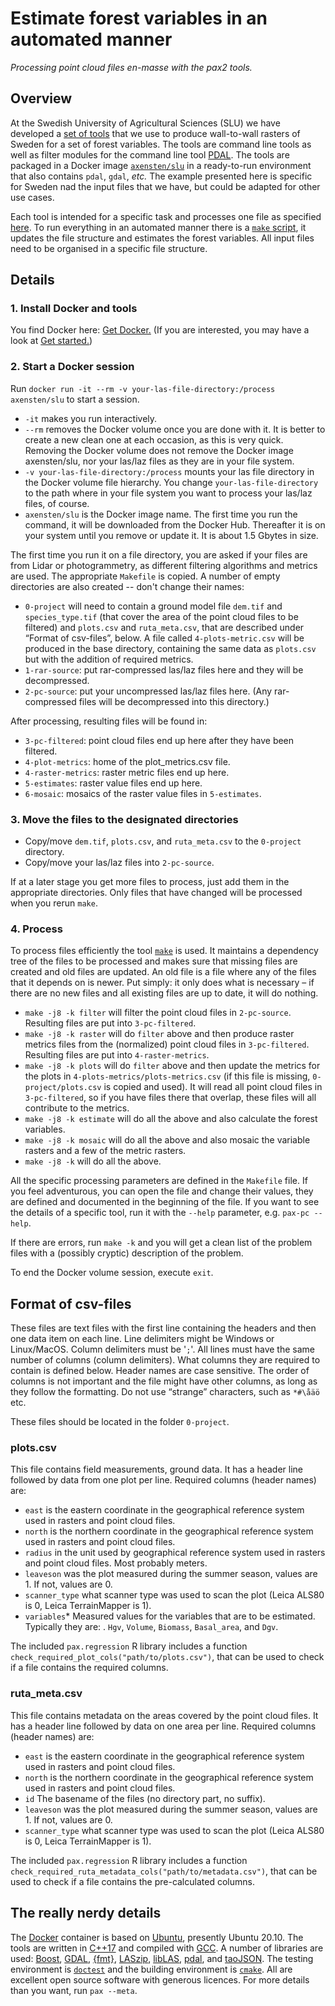 # Estimate forest variables in an automated manner  


*Processing point cloud files en-masse with the pax2 tools.*



## Overview

At the Swedish University of Agricultural Sciences (SLU) we have developed a [set of tools](../readme.md) that we use to produce wall-to-wall rasters of Sweden for a set of forest variables. The tools are command line tools as well as filter modules for the command line tool [PDAL](https://pdal.io/). The tools are packaged in a Docker image [`axensten/slu`](https://cloud.docker.com/repository/docker/axensten/slu) in a ready-to-run environment that also contains `pdal`, `gdal`, *etc.* The example presented here is specific for Sweden nad the input files that we have, but could be adapted for other use cases.

Each tool is intended for a specific task and processes one file as specified [here](../readme.md). To run everything in an automated manner there is a [`make` script](../docker/slu/usr/local/etc/makefiles/Makefile), it updates the file structure and estimates the forest variables. All input files need to be organised in a specific file structure. 


## Details

### 1. Install Docker and tools

You find Docker here: [Get Docker.](https://docs.docker.com/install/)
(If you are interested, you may have a look at [Get started.](https://docs.docker.com/get-started/))


### 2. Start a Docker session

Run `docker run -it --rm -v your-las-file-directory:/process axensten/slu` to start a session.

- `-it` makes you run interactively. 
- `--rm` removes the Docker volume once you are done with it. It is better to create a new clean one at each occasion, as this is very quick. Removing the Docker volume does not remove the Docker image axensten/slu, nor your las/laz files as they are in your file system.
- `-v your-las-file-directory:/process` mounts your las file directory in the Docker volume file hierarchy. You change `your-las-file-directory` to the path where in your file system you want to process your las/laz files, of course. 
- `axensten/slu` is the Docker image name. The first time you run the command, it will be downloaded from the Docker Hub. Thereafter it is on your system until you remove or update it. It is about 1.5 Gbytes in size. 

The first time you run it on a file directory, you are asked if your files are from Lidar or photogrammetry, as different filtering algorithms and metrics are used. The appropriate `Makefile` is copied. A number of empty directories are also created -- don't change their names:

- `0-project` will need to contain a ground model file `dem.tif` and  `species_type.tif` (that cover the area of the point cloud files to be filtered) and `plots.csv` and `ruta_meta.csv`, that are described under “Format of csv-files”, below. A file called `4-plots-metric.csv` will be produced in the base directory, containing the same data as `plots.csv` but with the addition of required metrics. 
- `1-rar-source`: put rar-compressed las/laz files here and they will be decompressed. 
- `2-pc-source`: put your uncompressed las/laz files here. (Any rar-compressed files will be decompressed into this directory.)

After processing, resulting files will be found in:

- `3-pc-filtered`: point cloud files end up here after they have been filtered.
- `4-plot-metrics`: home of the plot_metrics.csv file.
- `4-raster-metrics`: raster metric files end up here.
- `5-estimates`: raster value files end up here. 
- `6-mosaic`: mosaics of the raster value files in `5-estimates`. 


### 3. Move the files to the designated directories

- Copy/move `dem.tif`, `plots.csv`, and `ruta_meta.csv` to the `0-project` directory.
- Copy/move your las/laz files into `2-pc-source`.

If at a later stage you get more files to process, just add them in the appropriate directories. Only files that have changed will be processed when you rerun `make`.  

### 4. Process

To process files efficiently the tool [`make`](https://en.wikipedia.org/wiki/Make_(software)) is used. It maintains a dependency tree of the files to be processed and makes sure that missing files are created and old files are updated. An old file is a file where any of the files that it depends on is newer. Put simply: it only does what is necessary – if there are no new files and all existing files are up to date, it will do nothing. 

- `make -j8 -k filter` will filter the point cloud files in `2-pc-source`. Resulting files are put into `3-pc-filtered`.
- `make -j8 -k raster` will do `filter` above and then produce raster metrics files from the (normalized)  point cloud files in `3-pc-filtered`. Resulting files are put into `4-raster-metrics`.
- `make -j8 -k plots` will do `filter` above and then update the metrics for the plots in `4-plots-metrics/plots-metrics.csv` (if this file is missing, `0-project/plots.csv` is copied and used).  It will read all point cloud files in `3-pc-filtered`,  so if you have files there that overlap, these files will all contribute to the metrics. 
- `make -j8 -k estimate` will do all the above and also calculate the forest variables.
- `make -j8 -k mosaic` will do all the above and also mosaic the variable rasters and a few of the metric rasters.
- `make -j8 -k` will do all the above. 

All the specific processing parameters are defined in the `Makefile` file. If you feel adventurous, you can open the file and change their values, they are defined and documented in the beginning of the file. If you want to see the details of a specific tool, run it with the `--help` parameter, e.g. `pax-pc --help`.

If there are errors, run `make -k` and you will get a clean list of the problem files with a (possibly cryptic) description of the problem.

To end the Docker volume session, execute `exit`.


## Format of csv-files

These files are text files with the first line containing the headers and then one data item on each line. Line delimiters might be Windows or Linux/MacOS. Column delimiters must be '`;`'. All lines must have the same number of columns (column delimiters). What columns they are required to contain is defined below. Header names are case sensitive. The order of columns is not important and the file might have other columns, as long as they follow the formatting. Do not use “strange” characters, such as `*#\åäö` etc. 

These files should be located in the folder `0-project`.

### plots.csv

This file contains field measurements, ground data. It has a header line followed by data from one plot per line. Required columns (header names) are:
- `east` is the eastern coordinate in the geographical reference system used in rasters and point cloud files.
- `north` is the northern coordinate in the geographical reference system used in rasters and point cloud files.
- `radius` in the unit used by geographical reference system used in rasters and point cloud files. Most probably meters. 
- `leaveson` was the plot measured during the summer season, values are 1. If not, values are 0. 
- `scanner_type` what scanner type was used to scan the plot (Leica ALS80 is 0, Leica TerrainMapper is 1). 
- `variables`* Measured values for the variables that are to be estimated. Typically they are: . `Hgv`, `Volume`, `Biomass`, `Basal_area`, and `Dgv`. 

The included `pax.regression` R library includes a function `check_required_plot_cols("path/to/plots.csv")`, that can be used to check if a file contains the required columns. 

### ruta_meta.csv

This file contains metadata on the areas covered by the point cloud files. It has a header line followed by data on one area per line. Required columns (header names) are:
- `east` is the eastern coordinate in the geographical reference system used in rasters and point cloud files.
- `north` is the northern coordinate in the geographical reference system used in rasters and point cloud files.
- `id` The basename of the files (no directory part, no suffix). 
- `leaveson` was the plot measured during the summer season, values are 1. If not, values are 0. 
- `scanner_type` what scanner type was used to scan the plot (Leica ALS80 is 0, Leica TerrainMapper is 1). 

The included `pax.regression` R library includes a function `check_required_ruta_metadata_cols("path/to/metadata.csv")`, that can be used to check if a file contains the pre-calculated columns. 

## The really nerdy details

The [Docker](https://www.docker.com/products/docker-desktop) container is based on [Ubuntu](https://ubuntu.com), presently Ubuntu 20.10. The tools are written in [C++17](https://en.cppreference.com/w/cpp/17) and compiled with [GCC](https://gcc.gnu.org). A number of libraries are used: [Boost](http://www.boost.org), [GDAL](http://www.gdal.org), [\{fmt\}](https://github.com/fmtlib/fmt), [LASzip](http://www.laszip.org), [libLAS](http://www.liblas.org), [pdal](http://www.pdal.io), and [taoJSON](https://github.com/taocpp/json). The testing environment is [`doctest`](https://github.com/onqtam/doctest) and the building environment is [`cmake`](https://cmake.org). All are excellent open source software with generous licences. For more details than you want, run `pax --meta`.
